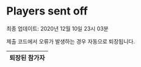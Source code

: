 # Players sent off
최종 업데이트: 2020년 12월 10일 23시 03분


제출 코드에서 오류가 발생하는 경우 자동으로 퇴장됩니다.


| 퇴장된 참가자 |
|:---:|